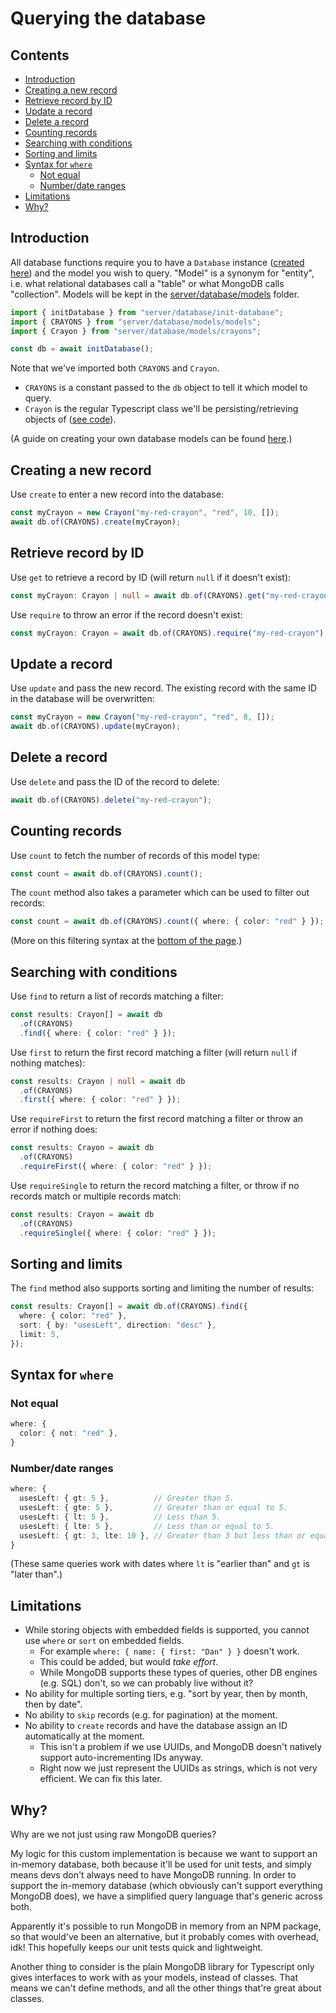# Querying the database <!-- omit in toc -->

<!-- Table of contents created using "Markdown All in One" VSCode extension. -->
<!-- Command palette: "> Markdown All in One: Update Table of Contents" -->

## Contents <!-- omit in toc -->

- [Introduction](#introduction)
- [Creating a new record](#creating-a-new-record)
- [Retrieve record by ID](#retrieve-record-by-id)
- [Update a record](#update-a-record)
- [Delete a record](#delete-a-record)
- [Counting records](#counting-records)
- [Searching with conditions](#searching-with-conditions)
- [Sorting and limits](#sorting-and-limits)
- [Syntax for `where`](#syntax-for-where)
  - [Not equal](#not-equal)
  - [Number/date ranges](#numberdate-ranges)
- [Limitations](#limitations)
- [Why?](#why)

## Introduction

All database functions require you to have a `Database` instance ([created here](/server/database/init-database.ts)) and the model you wish to query. "Model" is a synonym for "entity", i.e. what relational databases call a "table" or what MongoDB calls "collection". Models will be kept in the [server/database/models](/server/database/models/models.ts) folder.

```ts
import { initDatabase } from "server/database/init-database";
import { CRAYONS } from "server/database/models/models";
import { Crayon } from "server/database/models/crayons";

const db = await initDatabase();
```

Note that we've imported both `CRAYONS` and `Crayon`.

- `CRAYONS` is a constant passed to the `db` object to tell it which model to query.
- `Crayon` is the regular Typescript class we'll be persisting/retrieving objects of ([see code](https://github.com/dan-schel/is-it-buses/blob/d16606c137e4e5e0da660ce7349ffd622b2231b2/server/database/models/crayons.ts)).

(A guide on creating your own database models can be found [here](/docs/database/creating-a-new-database-model.md).)

## Creating a new record

Use `create` to enter a new record into the database:

```ts
const myCrayon = new Crayon("my-red-crayon", "red", 10, []);
await db.of(CRAYONS).create(myCrayon);
```

## Retrieve record by ID

Use `get` to retrieve a record by ID (will return `null` if it doesn't exist):

```ts
const myCrayon: Crayon | null = await db.of(CRAYONS).get("my-red-crayon");
```

Use `require` to throw an error if the record doesn't exist:

```ts
const myCrayon: Crayon = await db.of(CRAYONS).require("my-red-crayon");
```

## Update a record

Use `update` and pass the new record. The existing record with the same ID in the database will be overwritten:

```ts
const myCrayon = new Crayon("my-red-crayon", "red", 8, []);
await db.of(CRAYONS).update(myCrayon);
```

## Delete a record

Use `delete` and pass the ID of the record to delete:

```ts
await db.of(CRAYONS).delete("my-red-crayon");
```

## Counting records

Use `count` to fetch the number of records of this model type:

```ts
const count = await db.of(CRAYONS).count();
```

The `count` method also takes a parameter which can be used to filter out records:

```ts
const count = await db.of(CRAYONS).count({ where: { color: "red" } });
```

(More on this filtering syntax at the [bottom of the page](#syntax-for-where).)

## Searching with conditions

Use `find` to return a list of records matching a filter:

```ts
const results: Crayon[] = await db
  .of(CRAYONS)
  .find({ where: { color: "red" } });
```

Use `first` to return the first record matching a filter (will return `null` if nothing matches):

```ts
const results: Crayon | null = await db
  .of(CRAYONS)
  .first({ where: { color: "red" } });
```

Use `requireFirst` to return the first record matching a filter or throw an error if nothing does:

```ts
const results: Crayon = await db
  .of(CRAYONS)
  .requireFirst({ where: { color: "red" } });
```

Use `requireSingle` to return the record matching a filter, or throw if no records match or multiple records match:

```ts
const results: Crayon = await db
  .of(CRAYONS)
  .requireSingle({ where: { color: "red" } });
```

## Sorting and limits

The `find` method also supports sorting and limiting the number of results:

```ts
const results: Crayon[] = await db.of(CRAYONS).find({
  where: { color: "red" },
  sort: { by: "usesLeft", direction: "desc" },
  limit: 5,
});
```

## Syntax for `where`

### Not equal

```ts
where: {
  color: { not: "red" },
}
```

### Number/date ranges

```ts
where: {
  usesLeft: { gt: 5 },          // Greater than 5.
  usesLeft: { gte: 5 },         // Greater than or equal to 5.
  usesLeft: { lt: 5 },          // Less than 5.
  usesLeft: { lte: 5 },         // Less than or equal to 5.
  usesLeft: { gt: 3, lte: 10 }, // Greater than 3 but less than or equal to 10.
}
```

(These same queries work with dates where `lt` is "earlier than" and `gt` is "later than".)

## Limitations

- While storing objects with embedded fields is supported, you cannot use `where` or `sort` on embedded fields.
  - For example `where: { name: { first: "Dan" } }` doesn't work.
  - This could be added, but would _take effort_.
  - While MongoDB supports these types of queries, other DB engines (e.g. SQL) don't, so we can probably live without it?
- No ability for multiple sorting tiers, e.g. "sort by year, then by month, then by date".
- No ability to `skip` records (e.g. for pagination) at the moment.
- No ability to `create` records and have the database assign an ID automatically at the moment.
  - This isn't a problem if we use UUIDs, and MongoDB doesn't natively support auto-incrementing IDs anyway.
  - Right now we just represent the UUIDs as strings, which is not very efficient. We can fix this later.

## Why?

Why are we not just using raw MongoDB queries?

My logic for this custom implementation is because we want to support an in-memory database, both because it'll be used for unit tests, and simply means devs don't always need to have MongoDB running. In order to support the in-memory database (which obviously can't support everything MongoDB does), we have a simplified query language that's generic across both.

Apparently it's possible to run MongoDB in memory from an NPM package, so that would've been an alternative, but it probably comes with overhead, idk! This hopefully keeps our unit tests quick and lightweight.

Another thing to consider is the plain MongoDB library for Typescript only gives interfaces to work with as your models, instead of classes. That means we can't define methods, and all the other things that're great about classes.

